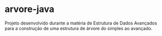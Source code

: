# arvore-java
Projeto desenvolvido durante a matéria de Estrutura de Dados Avançados para a construção de uma estrutura de árvore do simples ao avançado.
